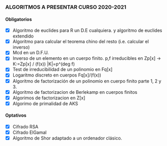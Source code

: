 ### ALGORITMOS A PRESENTAR CURSO 2020-2021
 #### Obligatorios

 - [x] Algoritmo de euclides para R un D.E cualquiera. y algoritmo de euclides extendido
 - [x] Algoritmo para calcular el teorema chino del resto (i.e. calcular el inverso)
 - [x] Mcd en un D.F.U.
 - [x] Inverso de un elemento en un cuerpo finito. p,f irreducibles en Zp[x] -> K:=Zp[x] / (f(x)) |K|=p^(deg f)
 - [x] Test de irreducibilidad de un polinomio en Fq[x]
 - [x] Logaritmo discreto en cuerpos Fq[x]/(f(x))
 - [x] Algoritmo de factorización de un polinomio en cuerpo finito parte 1, 2 y 3.
 - [x] Algoritmo de factorizacion de Berlekamp en cuerpos finitos 
 - [x] Algorimos de factorizacion en Z[x]
 - [x] Algorimo de primalidad de AKS

 #### Optativos
 - [x] Cifrado RSA 
 - [x] Cifrado ElGamal
 - [x] Algoritmo de Shor adaptado a un ordenador clásico.